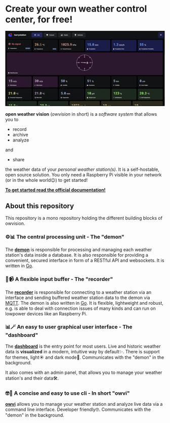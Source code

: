 # Create your own weather control center, for free!

![screenshot of the owvision ui](./docs/img/screen-1.png)

**open weather vision** (_owvision_ in short) is a _software system_ that allows you to

-   record
-   archive
-   analyze

and

-   share

the weather data of your _personal weather station(s)_. It is a self-hostable, open source solution. You only need a Raspberry Pi visible in your network (or in the whole world😉) to get started!

**[To get started read the official documentation!](https://open-weather-vision.github.io/owvision/)**

## About this repository

This repository is a mono repository holding the different building blocks of owvision.

### ⚙️📊 The central processing unit - The "demon"

The [**demon**](./demon/README.md) is responsible for processing and managing each weather station's data inside a database. It is also responsible for providing a convenient, secured interface in form of a RESTful API and websockets. It is written in [Go](https://go.dev/).

### 🔴📹 A flexible input buffer - The "recorder"

The [**recorder**](./recorder/README.md) is responsible for connecting to a weather station via an interface and sending buffered weather station data to the demon via [MQTT](https://mqtt.org/). The demon is also written in [Go](https://go.dev/). It is flexible, lightweight and robust, e.g. is able to deal with connection issues of many kinds and can run on lowpower devices like an Raspberry Pi.

### 📊🪄 An easy to user graphical user interface - The "dashboard"

The [**dashboard**](./dashboard/README.md) is the entry point for most users. Live and historic weather data is **visualized** in a modern, intuitive way by default✨. There is support for themes, light☀️ and dark mode🌙. Communicates with the "demon" in the background.

It also comes with an admin panel, that allows you to manage your weather station's and their data🛠️.

### 🤓👾 A concise and easy to use cli - In short "owvi"

[**owvi**](./owvi/README.md) allows you to manage your weather station and analyze live data via a command line interface. Developer friendly🤓. Communicates with the "demon" in the background.

